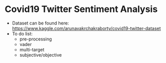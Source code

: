 # Covid19 Twitter Sentiment Analysis
- Dataset can be found here: https://www.kaggle.com/arunavakrchakraborty/covid19-twitter-dataset
- To do list:
  - pre-processing
  - vader
  - multi-target
  - subjective/objective
